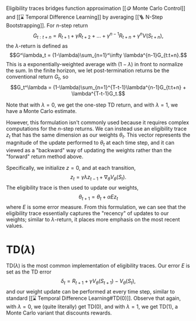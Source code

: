 Eligibility traces bridges function approximation [[🪙 Monte Carlo Control]] and [[⌛️ Temporal Difference Learning]] by averaging [[🪜 N-Step Bootstrapping]]. For $n$-step return $$G_{t:t+n} = R_{t+1} + \gamma R_{t+2} + \ldots + \gamma^{n-1} R_{t+n} + \gamma^n V(S_{t+n}),$$ the $\lambda$-return is defined as $$G^\lambda_t = (1-\lambda)\sum_{n=1}^\infty \lambda^{n-1}G_{t:t+n}.$$ This is a exponentially-weighted average with $(1-\lambda)$ in front to normalize the sum. In the finite horizon, we let post-termination returns be the conventional return $G_t$, so $$G_t^\lambda = (1-\lambda)\sum_{n=1}^{T-t-1}\lambda^{n-1}G_{t:t+n} + \lambda^{T-t-1}G_t.$$

Note that with $\lambda = 0$, we get the one-step TD return, and with $\lambda=1$, we have a Monte Carlo estimate.

However, this formulation isn't commonly used because it requires complex computations for the $n$-step returns. We can instead use an eligibility trace $z_t$ that has the same dimension as our weights $\theta_t$. This vector represents the magnitude of the update performed to $\theta_t$ at each time step, and it can viewed as a "backward" way of updating the weights rather than the "forward" return method above.

Specifically, we initialize $z = 0$, and at each transition, $$z_t = \gamma \lambda z_{t-1} + \nabla_\theta V_\theta(S_t).$$ The eligibility trace is then used to update our weights, $$\theta_{t+1} = \theta_t + \alpha E z_t$$ where $E$ is some error measure. From this formulation, we can see that the eligibility trace essentially captures the "recency" of updates to our weights; similar to $\lambda$-return, it places more emphasis on the most recent values.

# TD($\lambda$)
TD($\lambda$) is the most common implementation of eligibility traces. Our error $E$ is set as the TD error $$\delta_t = R_{t+1} + \gamma V_\theta(S_{t+1}) - V_\theta(S_t),$$ and our weight update can be performed at every time step, similar to standard [[⌛️ Temporal Difference Learning#TD(0)]]. Observe that again, with $\lambda = 0$, we (quite literally) get TD(0), and with $\lambda = 1$, we get TD(1), a Monte Carlo variant that discounts rewards.